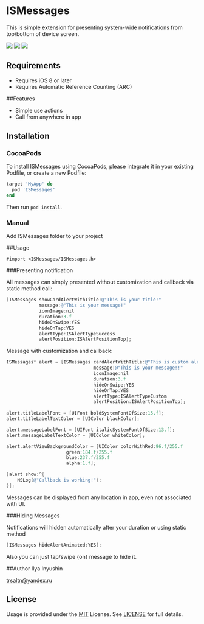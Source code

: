 # ISMessages

This is simple extension for presenting system-wide notifications from top/bottom of device screen.

<img src="http://s20.postimg.org/pl5z3qdx9/ISMessage_Preview.gif">
<img src="http://s20.postimg.org/usmgug54t/image.png">
<img src="http://s20.postimg.org/u4dmbi6f1/image.png">

## Requirements

- Requires iOS 8 or later
- Requires Automatic Reference Counting (ARC)

##Features

- Simple use actions
- Call from anywhere in app

## Installation

### CocoaPods
To install ISMessages using CocoaPods, please integrate it in your existing Podfile, or create a new Podfile:

```ruby
target 'MyApp' do
  pod 'ISMessages'
end
```
Then run `pod install`.

### Manual

Add ISMessages folder to your project 


##Usage

	#import <ISMessages/ISMessages.h>

###Presenting notification

All messages can simply presented without customization and callback via static method call:
```objective-c
[ISMessages showCardAlertWithTitle:@"This is your title!" 
            message:@"This is your message!" 
            iconImage:nil 
            duration:3.f 
            hideOnSwipe:YES 
            hideOnTap:YES 
            alertType:ISAlertTypeSuccess 
            alertPosition:ISAlertPositionTop];
```
Message with customization and callback:
```objective-c
ISMessages* alert = [ISMessages cardAlertWithTitle:@"This is custom alert with callback"
                                message:@"This is your message!!"
                                iconImage:nil
                                duration:3.f
                                hideOnSwipe:YES
                                hideOnTap:YES
                                alertType:ISAlertTypeCustom
                                alertPosition:ISAlertPositionTop];
				
alert.titleLabelFont = [UIFont boldSystemFontOfSize:15.f];
alert.titleLabelTextColor = [UIColor blackColor];

alert.messageLabelFont = [UIFont italicSystemFontOfSize:13.f];
alert.messageLabelTextColor = [UIColor whiteColor];

alert.alertViewBackgroundColor = [UIColor colorWithRed:96.f/255.f 
					  green:184.f/255.f 
					  blue:237.f/255.f 
					  alpha:1.f];

[alert show:^{
    NSLog(@"Callback is working!");
}];				
```

Messages can be displayed from any location in app, even not associated with UI. 

###Hiding Messages

Notifications will hidden automatically after your duration or using static method
```objective-c
[ISMessages hideAlertAnimated:YES];
```
Also you can just tap/swipe {on} message to hide it.

##Author
Ilya Inyushin

<a href="mailto:trsaltn@yandex.ru">trsaltn@yandex.ru</a>

## License

Usage is provided under the <a href="http://opensource.org/licenses/MIT" target="_blank">MIT</a> License. See <a href="https://github.com/ilyainyushin/ISMEssages/blob/master/LICENSE">LICENSE</a> for full details.


